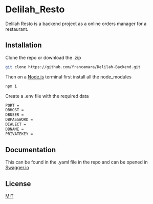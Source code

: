 # Delilah_Resto

Delilah Resto is a backend project as a online orders manager for a restaurant.

## Installation

Clone the repo or download the .zip

```bash
git clone https://github.com/francamara/Delilah-Backend.git
```

Then on a [Node.js](https://nodejs.org/en/) terminal first install all the node_modules

```bash
npm i
```

Create a .env file with the required data

```bash
PORT =
DBHOST =
DBUSER =
DBPASSWORD =
DIALECT =
DBNAME =
PRIVATEKEY =
```

## Documentation

This can be found in the .yaml file in the repo and can be opened in [Swagger.io](https://swagger.io/)

## License

[MIT](https://choosealicense.com/licenses/mit/)
